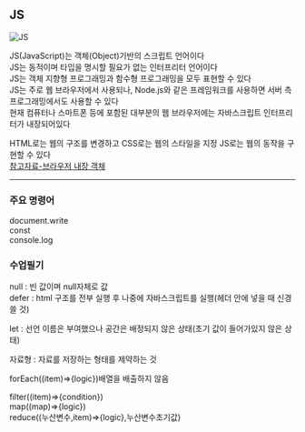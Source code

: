 JS
-----
![JS](https://github.com/sdee96/test/assets/155033213/afa9a4bf-1e3b-4307-a19a-2357b7b4ff90)


JS(JavaScript)는 객체(Object)기반의 스크립트 언어이다  
JS는 동적이며 타입을 명시할 필요가 없는 인터프리터 언어이다  
JS는 객체 지향형 프로그래밍과 함수형 프로그래밍을 모두 표현할 수 있다  
JS는 주로 웹 브라우저에서 사용되나, Node.js와 같은 프레임워크를 사용하면 서버 측 프로그래밍에서도 사용할 수 있다  
현재 컴퓨터나 스마트폰 등에 포함된 대부분의 웹 브라우저에는 자바스크립트 인터프리터가 내장되어있다




HTML로는 웹의 구조를 변경하고 CSS로는 웹의 스타일을 지정 JS로는 웹의 동작을 구현할 수 있다  
[참고자료-브라우저 내장 객체](https://kssong.tistory.com/29)


------
### 주요 명령어   
document.write  
const  
console.log  






### 수업필기

null : 빈 값이며 null자체로 값   
defer : html 구조를 전부 실행 후 나중에 자바스크립트를 실행(헤더 안에 넣을 때 신경쓸 것)

let : 선언 이름은 부여했으나 공간은 배정되지 않은 상태(초기 값이 들어가있지 않은 상태)  

자료형 : 자료를 저장하는 형태를 제약하는 것  

forEach((item)=>{logic})배열을 배출하지 않음  

filter((item)=>{condition})  
map((map)=>{logic})  
reduce((누산변수,item)=>{logic},누산변수초기값)

